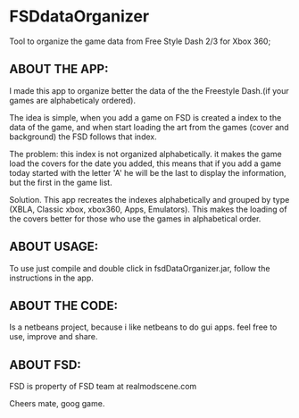 FSDdataOrganizer
================

Tool to organize the game data from Free Style Dash 2/3 for Xbox 360;


ABOUT THE APP:
-------------
I made this app to organize better the data of the the Freestyle Dash.(if your games are alphabeticaly ordered).

The idea is simple, when you add a game on FSD is created a index to the data of the game, and when start loading the art from the games (cover and background) the FSD follows that index.

The problem: this index is not organized alphabetically. it makes the game load the covers for the date you added, this means that if you add a game today started with the letter 'A' he will be the last to display the information, but the first in the game list.

Solution. This app recreates the indexes alphabetically and grouped by type (XBLA, Classic xbox, xbox360, Apps, Emulators).
This makes the loading of the covers better for those who use the games in alphabetical order.



ABOUT USAGE:
-------------
To use just compile and double click in fsdDataOrganizer.jar, follow the instructions in the app.



ABOUT THE CODE:
-------------
Is a netbeans project, because i like netbeans to do gui apps. feel free to use, improve and share.


ABOUT FSD:
-------------
FSD is property of FSD team at realmodscene.com



Cheers mate, goog game.
